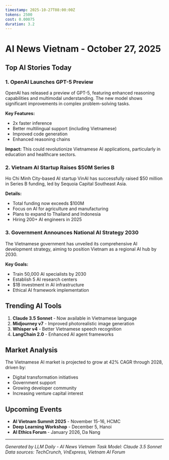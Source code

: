 ```yaml
---
timestamp: 2025-10-27T08:00:00Z
tokens: 2500
cost: 0.00075
duration: 3.2
---
```


# AI News Vietnam - October 27, 2025

## Top AI Stories Today

### 1. OpenAI Launches GPT-5 Preview
OpenAI has released a preview of GPT-5, featuring enhanced reasoning capabilities and multimodal understanding. The new model shows significant improvements in complex problem-solving tasks.

**Key Features:**
- 2x faster inference
- Better multilingual support (including Vietnamese)
- Improved code generation
- Enhanced reasoning chains

**Impact:** This could revolutionize Vietnamese AI applications, particularly in education and healthcare sectors.

### 2. Vietnam AI Startup Raises $50M Series B
Ho Chi Minh City-based AI startup VinAI has successfully raised $50 million in Series B funding, led by Sequoia Capital Southeast Asia.

**Details:**
- Total funding now exceeds $100M
- Focus on AI for agriculture and manufacturing
- Plans to expand to Thailand and Indonesia
- Hiring 200+ AI engineers in 2025

### 3. Government Announces National AI Strategy 2030
The Vietnamese government has unveiled its comprehensive AI development strategy, aiming to position Vietnam as a regional AI hub by 2030.

**Key Goals:**
- Train 50,000 AI specialists by 2030
- Establish 5 AI research centers
- $1B investment in AI infrastructure
- Ethical AI framework implementation

## Trending AI Tools

1. **Claude 3.5 Sonnet** - Now available in Vietnamese language
2. **Midjourney v7** - Improved photorealistic image generation
3. **Whisper v4** - Better Vietnamese speech recognition
4. **LangChain 2.0** - Enhanced AI agent frameworks

## Market Analysis

The Vietnamese AI market is projected to grow at 42% CAGR through 2028, driven by:
- Digital transformation initiatives
- Government support
- Growing developer community
- Increasing venture capital interest

## Upcoming Events

- **AI Vietnam Summit 2025** - November 15-16, HCMC
- **Deep Learning Workshop** - December 5, Hanoi
- **AI Ethics Forum** - January 2026, Da Nang

---

*Generated by LLM Daily - AI News Vietnam Task*
*Model: Claude 3.5 Sonnet*
*Data sources: TechCrunch, VnExpress, Vietnam AI Forum*

